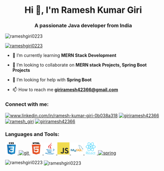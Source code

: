 <h1 align="center">Hi 👋, I'm Ramesh Kumar Giri</h1>
<h3 align="center">A passionate Java developer from India</h3>

<p align="left"> <img src="https://komarev.com/ghpvc/?username=rameshgiri0223&label=Profile%20views&color=0e75b6&style=flat" alt="rameshgiri0223" /> </p>

<p align="left"> <a href="https://github.com/ryo-ma/github-profile-trophy"><img src="https://github-profile-trophy.vercel.app/?username=rameshgiri0223" alt="rameshgiri0223" /></a> </p>

- 🌱 I’m currently learning **MERN Stack Development**

- 👯 I’m looking to collaborate on **MERN stack Projects, Spring Boot Projects**

- 🤝 I’m looking for help with **Spring Boot**

- 📫 How to reach me **giriramesh42366@gmail.com**

<h3 align="left">Connect with me:</h3>
<p align="left">
<a href="https://linkedin.com/in/www.linkedin.com/in/ramesh-kumar-giri-0b038a318" target="blank"><img align="center" src="https://raw.githubusercontent.com/rahuldkjain/github-profile-readme-generator/master/src/images/icons/Social/linked-in-alt.svg" alt="www.linkedin.com/in/ramesh-kumar-giri-0b038a318" height="30" width="40" /></a>
<a href="https://www.hackerrank.com/giriramesh42366" target="blank"><img align="center" src="https://raw.githubusercontent.com/rahuldkjain/github-profile-readme-generator/master/src/images/icons/Social/hackerrank.svg" alt="giriramesh42366" height="30" width="40" /></a>
<a href="https://www.leetcode.com/ramesh_giri" target="blank"><img align="center" src="https://raw.githubusercontent.com/rahuldkjain/github-profile-readme-generator/master/src/images/icons/Social/leet-code.svg" alt="ramesh_giri" height="30" width="40" /></a>
<a href="https://auth.geeksforgeeks.org/user/giriramesh42366" target="blank"><img align="center" src="https://raw.githubusercontent.com/rahuldkjain/github-profile-readme-generator/master/src/images/icons/Social/geeks-for-geeks.svg" alt="giriramesh42366" height="30" width="40" /></a>
</p>

<h3 align="left">Languages and Tools:</h3>
<p align="left"> <a href="https://www.w3schools.com/css/" target="_blank" rel="noreferrer"> <img src="https://raw.githubusercontent.com/devicons/devicon/master/icons/css3/css3-original-wordmark.svg" alt="css3" width="40" height="40"/> </a> <a href="https://git-scm.com/" target="_blank" rel="noreferrer"> <img src="https://www.vectorlogo.zone/logos/git-scm/git-scm-icon.svg" alt="git" width="40" height="40"/> </a> <a href="https://www.w3.org/html/" target="_blank" rel="noreferrer"> <img src="https://raw.githubusercontent.com/devicons/devicon/master/icons/html5/html5-original-wordmark.svg" alt="html5" width="40" height="40"/> </a> <a href="https://www.java.com" target="_blank" rel="noreferrer"> <img src="https://raw.githubusercontent.com/devicons/devicon/master/icons/java/java-original.svg" alt="java" width="40" height="40"/> </a> <a href="https://developer.mozilla.org/en-US/docs/Web/JavaScript" target="_blank" rel="noreferrer"> <img src="https://raw.githubusercontent.com/devicons/devicon/master/icons/javascript/javascript-original.svg" alt="javascript" width="40" height="40"/> </a> <a href="https://www.mysql.com/" target="_blank" rel="noreferrer"> <img src="https://raw.githubusercontent.com/devicons/devicon/master/icons/mysql/mysql-original-wordmark.svg" alt="mysql" width="40" height="40"/> </a> <a href="https://reactjs.org/" target="_blank" rel="noreferrer"> <img src="https://raw.githubusercontent.com/devicons/devicon/master/icons/react/react-original-wordmark.svg" alt="react" width="40" height="40"/> </a> <a href="https://spring.io/" target="_blank" rel="noreferrer"> <img src="https://www.vectorlogo.zone/logos/springio/springio-icon.svg" alt="spring" width="40" height="40"/> </a> </p>

<p><img align="left" src="https://github-readme-stats.vercel.app/api/top-langs?username=rameshgiri0223&show_icons=true&locale=en&layout=compact" alt="rameshgiri0223" /></p>

<p>&nbsp;<img align="center" src="https://github-readme-stats.vercel.app/api?username=rameshgiri0223&show_icons=true&locale=en" alt="rameshgiri0223" /></p>
